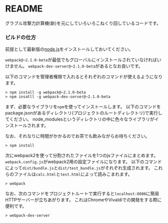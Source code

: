 # README #

グラブル攻撃力計算機(新)を元にしていろいろこねくり回しているコードです。

### ビルドの仕方 ###

前提として最新版の[node.js](https://nodejs.org/)をインストールしておいてください。

`webpack@~2.1.0-beta`が最低でもグローバルにインストールされていなければいけません。
`webpack-dev-server@~2.1.0-beta`があるとなお良いです。

以下のコマンドを管理者権限で入れるとそれぞれのコマンドが使えるようになります。

~~~~
> npm install -g webpack@~2.1.0-beta
> npm insatll -g webpack-dev-server@~2.1.0-beta
~~~~

まず、必要なライブラリを`npm`を使ってインストールします。
以下のコマンドをpackage.jsonがあるディレクトリ(プロジェクトのルートディレクトリ)で実行してください。
node_modulesというディレクトリの中に色々なライブラリがインストールされます。

なお、それなりに時間がかかるのでお茶でも飲みながらお待ちください。
~~~~
> npm install
~~~~

次にwebpack2を使って分割されたファイルを1つのjsファイルにまとめます。
`webpack.config.js`がwebpack2用の設定ファイルになります。
以下のコマンドによって`dist/bundle.js`と`dist/test_bundle.js`がそれぞれ生成されます。
これらのファイルは`calc.html`と`test.html`によって読みこまれます。

~~~~
> webpack
~~~~

なお、次のコマンドをプロジェクトルートで実行すると`localhost:8080`に簡易HTTPサーバーが立ちあがります。
これはChromeやVivaldiでの開発をする際に便利です。

~~~~
> webpack-dev-server
~~~~